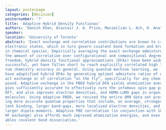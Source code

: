 ```yaml
---
layout: posterpage
categories: [decision]
posternumber: '?'
title: 'Adaptive Hybrid Density Functionas'
authors: 'Danish Khan, Alastair J. A. Price, Maximilian L. Ach, O. Anatole von Lilienfeld'
speaker: 
location: 'University of Toronto'
abstract: 'Exact exchange and correlation contributions are known to crucially affect
electronic states, which in turn govern covalent bond formation and breaking
in chemical species. Empirically averaging the exact exchange admixture and
the amount of correlation over configurational and compositional degrees of
freedom, hybrid density functional approximations (DFAs) have been widely
successful, yet have fallen short to reach explicitly correlated high level quan-
tum chemistry accuracy in general. Using quantum machine learning, we
have adaptified hybrid DFAs by generating optimal admixture ratios of ex-
act exchange or of correlation “on the fly”, specifically for any chemical com-
pound. Adaptive exchange in the PBE0 hybrid DFA yields atomization ener-
gies sufficiently accurate to effectively cure the infamous spin gap problem in
DFT, and also improves electron densities, and HOMO-LUMO gaps in organic
molecules. Using adaptive PBE0, we revised the entire QM9 data set present-
ing more accurate quantum properties that include, on average, stronger cova-
lent binding, larger band-gaps, more localized electron densities, and slightly
larger dipole-moments. Adaptive PBE correlation (in conjunction with 100%
HF exchange) also affords much improved atomization energies, and even en-
ables covalent bond dissociation.'
---
```

